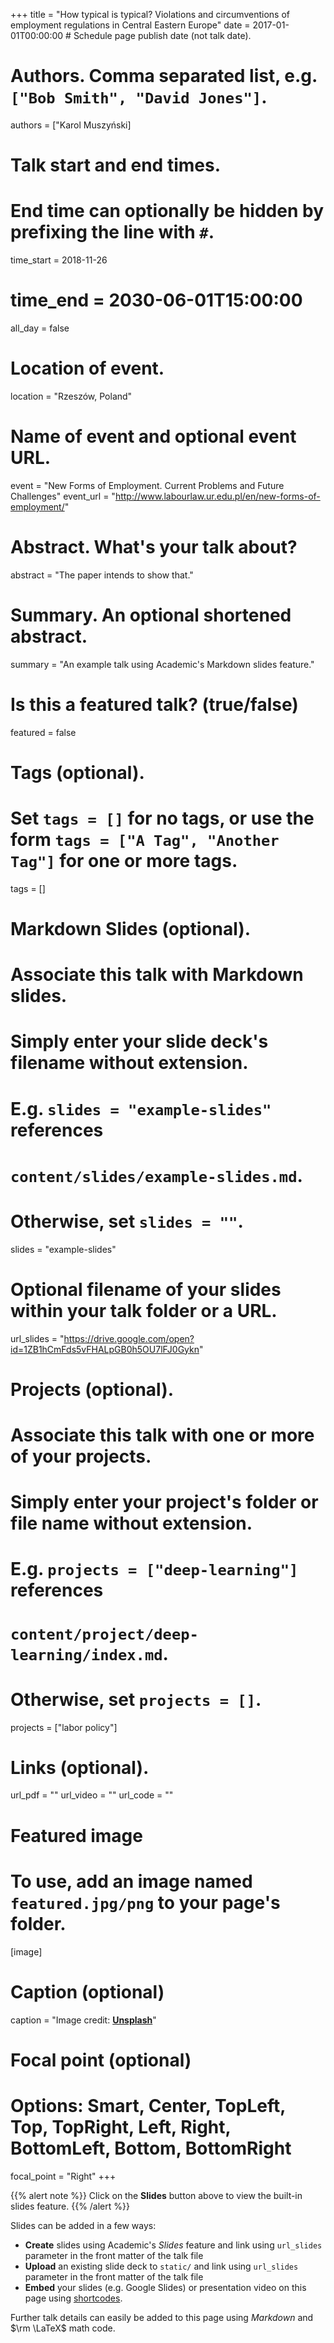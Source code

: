+++
title = "How typical is typical? Violations and circumventions of employment regulations in Central Eastern Europe"
date = 2017-01-01T00:00:00  # Schedule page publish date (not talk date).

# Authors. Comma separated list, e.g. `["Bob Smith", "David Jones"]`.
authors = ["Karol Muszyński]

# Talk start and end times.
#   End time can optionally be hidden by prefixing the line with `#`.
time_start = 2018-11-26
#   time_end = 2030-06-01T15:00:00
all_day = false

# Location of event.
location = "Rzeszów, Poland"

# Name of event and optional event URL.
event = "New Forms of Employment. Current Problems and Future Challenges"
event_url = "http://www.labourlaw.ur.edu.pl/en/new-forms-of-employment/"

# Abstract. What's your talk about?
abstract = "The paper intends to show that."

# Summary. An optional shortened abstract.
summary = "An example talk using Academic's Markdown slides feature."

# Is this a featured talk? (true/false)
featured = false

# Tags (optional).
#   Set `tags = []` for no tags, or use the form `tags = ["A Tag", "Another Tag"]` for one or more tags.
tags = []

# Markdown Slides (optional).
#   Associate this talk with Markdown slides.
#   Simply enter your slide deck's filename without extension.
#   E.g. `slides = "example-slides"` references 
#   `content/slides/example-slides.md`.
#   Otherwise, set `slides = ""`.
slides = "example-slides"

# Optional filename of your slides within your talk folder or a URL.
url_slides = "https://drive.google.com/open?id=1ZB1hCmFds5vFHALpGB0h5OU7lFJ0Gykn"

# Projects (optional).
#   Associate this talk with one or more of your projects.
#   Simply enter your project's folder or file name without extension.
#   E.g. `projects = ["deep-learning"]` references 
#   `content/project/deep-learning/index.md`.
#   Otherwise, set `projects = []`.
projects = ["labor policy"]

# Links (optional).
url_pdf = ""
url_video = ""
url_code = ""

# Featured image
# To use, add an image named `featured.jpg/png` to your page's folder. 
[image]
  # Caption (optional)
  caption = "Image credit: [**Unsplash**](https://unsplash.com/photos/bzdhc5b3Bxs)"

  # Focal point (optional)
  # Options: Smart, Center, TopLeft, Top, TopRight, Left, Right, BottomLeft, Bottom, BottomRight
  focal_point = "Right"
+++

{{% alert note %}}
Click on the **Slides** button above to view the built-in slides feature.
{{% /alert %}}

Slides can be added in a few ways:

- **Create** slides using Academic's *Slides* feature and link using `url_slides` parameter in the front matter of the talk file
- **Upload** an existing slide deck to `static/` and link using `url_slides` parameter in the front matter of the talk file
- **Embed** your slides (e.g. Google Slides) or presentation video on this page using [shortcodes](https://sourcethemes.com/academic/docs/writing-markdown-latex/).

Further talk details can easily be added to this page using *Markdown* and $\rm \LaTeX$ math code.
